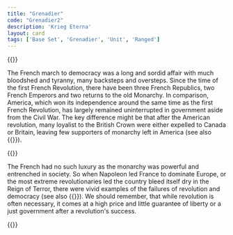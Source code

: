 ```yaml
---
title: "Grenadier"
code: "Grenadier2"
description: 'Krieg Eterna'
layout: card
tags: ['Base Set', 'Grenadier', 'Unit', 'Ranged']
---
```

{{<card-detail-page title="Grenadier2" artwork="A Grenadier of the Guard at Elba by Horace Vernet (1819)" attr="Alexis de Tocqueville">}}
<p>
The French march to democracy was a long and sordid affair with much bloodshed and tyranny, many backsteps and oversteps. Since the time of the first French Revolution, there have been three French Republics, two French Emperors and two returns to the old Monarchy. In comparison, America, which won its independence around the same time as the first French Revolution, has largely remained uninterrupted in government aside from the Civil War. The key difference might be that after the American revolution, many loyalist to the British Crown were either expelled to Canada or Britain, leaving few supporters of monarchy left in America (see also {{<cardlink name="Officer" code="officer3">}}). 
</p>
{{<card-detail-image file="revolution.jpg" caption="Lamartine in front of the Town Hall of Paris rejects the red flag by Henri Félix Emmanuel Philippoteaux">}}
<p>
The French had no such luxury as the monarchy was powerful and entrenched in society. So when Napoleon led France to dominate Europe, or the most extreme revolutionaries led the country bleed itself dry in the Reign of Terror, there were vivid examples of the failures of revolution and democracy (see also {{<cardlink name="Feint">}}). We should remember, that while revolution is often necessary, it comes at a high price and little guarantee of liberty or a just government after a revolution's success.
</p>
{{</card-detail-page>}}
